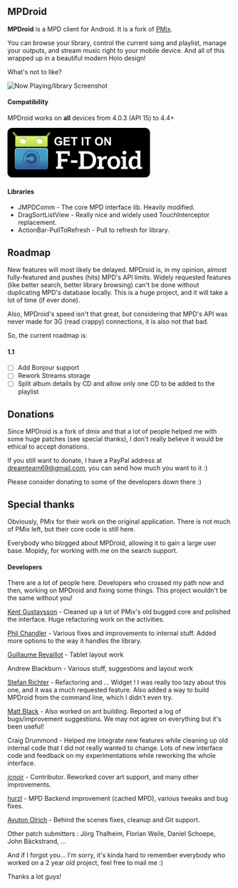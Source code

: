 ## MPDroid

**MPDroid** is a MPD client for Android. It is a fork of [PMix](http://code.google.com/p/pmix/).

You can browse your library, control the current song and playlist, manage your outputs, and stream music right to your mobile device. And all of this wrapped up in a beautiful modern Holo design!

What's not to like?

![Now Playing/library Screenshot](https://raw.github.com/abarisain/dmix/master/Screenshots/readme.png)  

#### Compatibility

MPDroid works on **all** devices from 4.0.3 (API 15) to 4.4+

[![Get it on F-Droid](get_it_on_f-droid.png?raw=true)](https://f-droid.org/repository/browse/?fdid=com.namelessdev.mpdroid)

#### Libraries

- JMPDComm - The core MPD interface lib. Heavily modified.
- DragSortListView - Really nice and widely used TouchInterceptor replacement.
- ActionBar-PullToRefresh - Pull to refresh for library.  

## Roadmap

New features will most likely be delayed. MPDroid is, in my opinion, almost fully-featured and pushes (hits) MPD's API limits. Widely requested features (like better search, better library browsing) can't be done without duplicating MPD's database locally. This is a huge project, and it will take a lot of time (if ever done).

Also, MPDroid's speed isn't that great, but considering that MPD's API was never made for 3G (read crappy) connections, it is also not that bad.

So, the current roadmap is:

#### 1.1  

 - [ ] Add Bonjour support
 - [ ] Rework Streams storage
 - [ ] Split album details by CD and allow only one CD to be added to the playlist

## Donations

Since MPDroid is a fork of dmix and that a lot of people helped me with some huge patches (see special thanks), I don't really believe it would be ethical to accept donations.

If you still want to donate, I have a PayPal address at dreamteam69@gmail.com, you can send how much you want to it :)

Please consider donating to some of the developers down there :)

## Special thanks

Obviously, PMix for their work on the original application. There is not much of PMix left, but their core code is still here.

Everybody who blogged about MPDroid, allowing it to gain a large user base.
Mopidy, for working with me on the search support.

#### Developers

There are a lot of people here. Developers who crossed my path now and then, working on MPDroid and fixing some things. This project wouldn't be the same without you!

[Kent Gustavsson](https://github.com/orrche) - Cleaned up a lot of PMix's old bugged core and polished the interface. Huge refactoring work on the activities.

[Phil Chandler](https://github.com/philchand) - Various fixes and improvements to internal stuff. Added more options to the way it handles the library.

[Guillaume Revaillot](https://github.com/grevaillot) - Tablet layout work

Andrew Blackburn - Various stuff, suggestions and layout work

[Stefan Richter](https://github.com/02strich) - Refactoring and … Widget ! I was really too lazy about this one, and it was a much requested feature. Also added a way to build MPDroid from the command line, which I didn't even try.

[Matt Black](https://github.com/mafrosis) - Also worked on ant building. Reported a log of bugs/improvement suggestions. We may not agree on everything but it's been useful!

Craig Drummond - Helped me integrate new features while cleaning up old internal code that I did not really wanted to change. Lots of new interface code and feedback on my experimentations while reworking the whole interface.

[jcnoir](https://github.com/jcnoir) - Contributor. Reworked cover art support, and many other improvements.

[hurzl](https://github.com/hurzl) - MPD Backend improvement (cached MPD), various tweaks and bug fixes.

[Avuton Olrich](https://github.com/avuton) - Behind the scenes fixes, cleanup and Git support.

Other patch submitters : Jörg Thalheim, Florian Weile, Daniel Schoepe, John Bäckstrand, ...

And if I forgot you… I'm sorry, it's kinda hard to remember everybody who worked on a 2 year old project, feel free to mail me :)


Thanks a lot guys!
